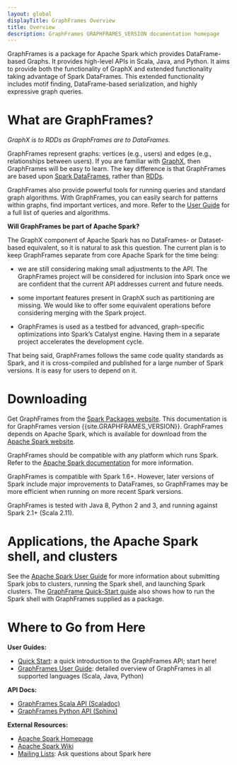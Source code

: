 ```yaml
---
layout: global
displayTitle: GraphFrames Overview
title: Overview
description: GraphFrames GRAPHFRAMES_VERSION documentation homepage
---
```


GraphFrames is a package for Apache Spark which provides DataFrame-based Graphs.
It provides high-level APIs in Scala, Java, and Python.
It aims to provide both the functionality of GraphX and extended functionality taking advantage
of Spark DataFrames.  This extended functionality includes motif finding, DataFrame-based
serialization, and highly expressive graph queries.

# What are GraphFrames?

*GraphX is to RDDs as GraphFrames are to DataFrames.*

GraphFrames represent graphs: vertices (e.g., users) and edges (e.g., relationships between users).
If you are familiar with [GraphX](http://spark.apache.org/docs/latest/graphx-programming-guide.html),
then GraphFrames will be easy to learn.  The key difference is that GraphFrames are based upon
[Spark DataFrames](http://spark.apache.org/docs/latest/sql-programming-guide.html),
rather than [RDDs](http://spark.apache.org/docs/latest/programming-guide.html#resilient-distributed-datasets-rdds).

GraphFrames also provide powerful tools for running queries and standard graph algorithms.
With GraphFrames, you can easily search for patterns within graphs, find important vertices, and more.
Refer to the [User Guide](user-guide.html) for a full list of queries and algorithms.

__Will GraphFrames be part of Apache Spark?__

The GraphX component of Apache Spark has no DataFrames- or Dataset-based equivalent, so it is
natural to ask this question. The current plan is to keep GraphFrames separate from core Apache
Spark for the time being:

* we are still considering making small adjustments to the API. The GraphFrames project will be
considered for inclusion into Spark once we are confident that the current API addresses current
and future needs.

* some important features present in GraphX such as partitioning are missing. We would like to
offer some equivalent operations before considering merging with the Spark project.

* GraphFrames is used as a testbed for advanced, graph-specific optimizations into Spark’s
Catalyst engine. Having them in a separate project accelerates the development cycle.

That being said, GraphFrames follows the same code quality standards as Spark, and it is
cross-compiled and published for a large number of Spark versions. It is
easy for users to depend on it.

# Downloading

Get GraphFrames from the [Spark Packages website](http://spark-packages.org/package/graphframes/graphframes).
This documentation is for GraphFrames version {{site.GRAPHFRAMES_VERSION}}.
GraphFrames depends on Apache Spark, which is available for download from the
[Apache Spark website](http://spark.apache.org).

GraphFrames should be compatible with any platform which runs Spark.
Refer to the [Apache Spark documentation](http://spark.apache.org/docs/latest) for more information.

GraphFrames is compatible with Spark 1.6+.  However, later versions of Spark include major improvements
to DataFrames, so GraphFrames may be more efficient when running on more recent Spark versions.

GraphFrames is tested with Java 8, Python 2 and 3, and running against Spark 2.1+ (Scala 2.11).

# Applications, the Apache Spark shell, and clusters

See the [Apache Spark User Guide](http://spark.apache.org/docs/latest/) for more information about
submitting Spark jobs to clusters, running the Spark shell, and launching Spark clusters.
The [GraphFrame Quick-Start guide](quick-start.html) also shows how to run the Spark shell with
GraphFrames supplied as a package.

# Where to Go from Here

**User Guides:**

* [Quick Start](quick-start.html): a quick introduction to the GraphFrames API; start here!
* [GraphFrames User Guide](user-guide.html): detailed overview of GraphFrames
  in all supported languages (Scala, Java, Python)

**API Docs:**

* [GraphFrames Scala API (Scaladoc)](api/scala/index.html#org.graphframes.package)
* [GraphFrames Python API (Sphinx)](api/python/index.html)

**External Resources:**

* [Apache Spark Homepage](http://spark.apache.org)
* [Apache Spark Wiki](https://cwiki.apache.org/confluence/display/SPARK)
* [Mailing Lists](http://spark.apache.org/mailing-lists.html): Ask questions about Spark here

